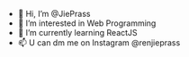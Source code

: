 - 👋 Hi, I’m @JiePrass
- 👀 I’m interested in Web Programming
- 🌱 I’m currently learning ReactJS
- 📫 U can dm me on Instagram @renjieprass

<!---
JiePrass/JiePrass is a ✨ special ✨ repository because its `README.md` (this file) appears on your GitHub profile.
You can click the Preview link to take a look at your changes.
--->
